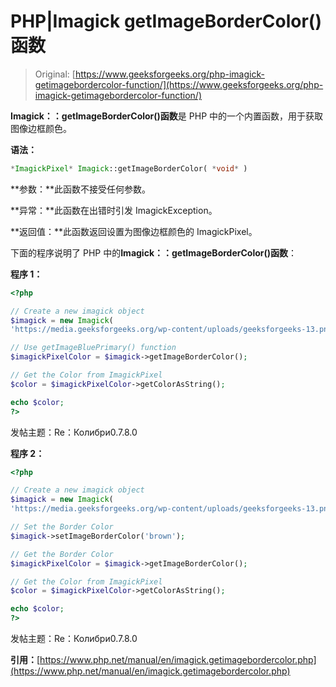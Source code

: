 # PHP|Imagick getImageBorderColor()函数

> Original: [https://www.geeksforgeeks.org/php-imagick-getimagebordercolor-function/](https://www.geeksforgeeks.org/php-imagick-getimagebordercolor-function/)

**Imagick：：getImageBorderColor()函数**是 PHP 中的一个内置函数，用于获取图像边框颜色。

**语法：**

```php
*ImagickPixel* Imagick::getImageBorderColor( *void* )
```

**参数：**此函数不接受任何参数。

**异常：**此函数在出错时引发 ImagickException。

**返回值：**此函数返回设置为图像边框颜色的 ImagickPixel。

下面的程序说明了 PHP 中的**Imagick：：getImageBorderColor()函数**：

**程序 1：**

```php
<?php

// Create a new imagick object
$imagick = new Imagick(
'https://media.geeksforgeeks.org/wp-content/uploads/geeksforgeeks-13.png');

// Use getImageBluePrimary() function
$imagickPixelColor = $imagick->getImageBorderColor();

// Get the Color from ImagickPixel
$color = $imagickPixelColor->getColorAsString();

echo $color;
?>
```

发帖主题：Re：Колибри0.7.8.0

**程序 2：**

```php
<?php

// Create a new imagick object
$imagick = new Imagick(
'https://media.geeksforgeeks.org/wp-content/uploads/geeksforgeeks-13.png');

// Set the Border Color
$imagick->setImageBorderColor('brown');

// Get the Border Color
$imagickPixelColor = $imagick->getImageBorderColor();

// Get the Color from ImagickPixel
$color = $imagickPixelColor->getColorAsString();

echo $color;
?>
```

发帖主题：Re：Колибри0.7.8.0

**引用：**[https://www.php.net/manual/en/imagick.getimagebordercolor.php](https://www.php.net/manual/en/imagick.getimagebordercolor.php)